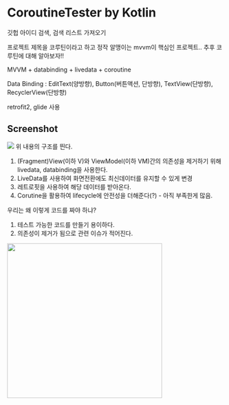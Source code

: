 # CoroutineTester by Kotlin

깃헙 아이디 검색, 검색 리스트 가져오기

프로젝트 제목을 코루틴이라고 하고 정작 알맹이는 mvvm이 핵심인 프로젝트..
추후 코루틴에 대해 알아보자!!

MVVM + databinding + livedata + coroutine

Data Binding : EditText(양방향), Button(버튼액션, 단방향), TextView(단방향), RecyclerView(단방향)

retrofit2, glide 사용

Screenshot
--------------------------------
![](https://user-images.githubusercontent.com/8044971/70489708-d8a80100-1b3f-11ea-9a1a-bd05b70adaf4.png)
위 내용의 구조를 띈다.
1. (Fragment)View(이하 V)와 ViewModel(이하 VM)간의 의존성을 제거하기 위해 livedata, databinding을 사용한다.
2. LiveData를 사용하여 화면전환에도 최신데이터를 유지할 수 있게 변경
3. 레트로핏을 사용하여 해당 데이터를 받아온다.
4. Corutine을 활용하여 lifecycle에 안전성을 더해준다(?) - 아직 부족한게 많음.


우리는 왜 이렇게 코드를 짜야 하냐?
1. 테스트 가능한 코드를 만들기 용이하다.
2. 의존성이 제거가 됨으로 관련 이슈가 적어진다.


<img src="https://user-images.githubusercontent.com/8044971/70490305-6506f380-1b41-11ea-8a23-a43eb8ebef10.gif" width="360"></img>
